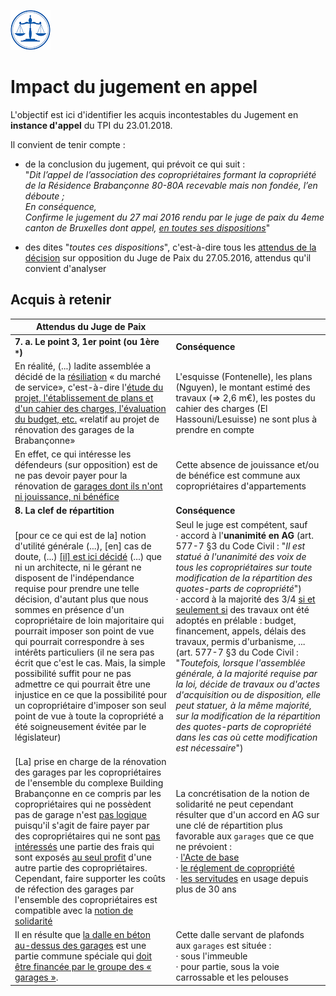 <link rel="stylesheet" href="normal4.css" type="text/css" />

![](icon_justice.png)

# Impact du jugement en appel

L'objectif est ici d'identifier les acquis incontestables du Jugement en **instance d'appel** du TPI du 23.01.2018.

Il convient de tenir compte :

* de la conclusion du jugement, qui prévoit ce qui suit :<br>"*Dit l’appel de l’association des copropriétaires formant la copropriété de la Résidence
Brabançonne 80-80A recevable mais non fondée, l’en déboute ;<br>
En conséquence,<br>Confirme le jugement du 27 mai 2016 rendu par le juge de paix du 4eme canton de
Bruxelles dont appel, <u>en toutes ses dispositions</u>*"

* des dites "*toutes ces dispositions*", c'est-à-dire tous les [attendus de la décision](JP_Bxl_20160527.pdf) sur opposition du Juge de Paix du 27.05.2016, attendus qu'il convient d'analyser

## Acquis à retenir

| Attendus du Juge de Paix | &nbsp; |
| --- | --- |
| **7. a. Le point 3, 1er point (ou 1ère `*`)** | **Conséquence** | 
| En réalité, (...) ladite assemblée a décidé de la <u>résiliation</u> « du marché de service», c'est-à-dire l'<u>étude du projet, l'établissement de plans et d'un cahier des charges, l'évaluation du budget, etc.</u> «relatif au projet de rénovation des garages de la Brabançonne» | L'esquisse (Fontenelle), les plans (Nguyen), le montant estimé des travaux (=&gt; 2,6 m&euro;), les postes du cahier des charges (El Hassouni/Lesuisse) ne sont plus à prendre en compte |
| En effet, ce qui intéresse les défendeurs (sur opposition) est de ne pas devoir payer pour la rénovation de <u>garages dont ils n'ont ni jouissance, ni bénéfice</u>  | Cette absence de jouissance et/ou de bénéfice est commune aux copropriétaires d'appartements |
| **8. La clef de répartition** | **Conséquence** | 
| [pour ce ce qui est de la] notion d'utilité générale (...), [en] cas de doute, (...) <u>[il] est ici décidé</u> (...) que ni un architecte, ni le gérant ne disposent de l'indépendance requise pour prendre une telle décision, d'autant plus que nous sommes en présence d'un copropriétaire de loin majoritaire qui pourrait imposer son point de vue qui pourrait correspondre à ses intérêts particuliers (il ne sera pas écrit que c'est le cas. Mais, la simple possibilité suffit pour ne pas admettre ce qui pourrait être une injustice en ce que la possibilité pour un copropriétaire d'imposer son seul point de vue à toute la copropriété a été soigneusement évitée par le législateur)   | Seul le juge est compétent, sauf<br>&middot; accord à l'**unanimité en AG** (art. 577-7 §3 du Code Civil : "*Il est statué à l'unanimité des voix de tous les copropriétaires sur toute modification de la répartition des quotes-parts de copropriété*")<br>&middot; accord à la majorité des 3/4 <u>si et seulement si</u> des travaux ont été adoptés en prélable : budget, financement, appels, délais des travaux, permis d'urbanisme, ... (art. 577-7 §3 du Code Civil : "*Toutefois, lorsque l'assemblée générale, à la majorité requise par la loi, décide de travaux ou d'actes d'acquisition ou de disposition, elle peut statuer, à la même majorité, sur la modification de la répartition des quotes-parts de copropriété dans les cas où cette modification est nécessaire*") |
| [La] prise en charge de la rénovation des garages par les copropriétaires de l'ensemble du complexe Building Brabançonne en ce compris par les copropriétaires qui ne possèdent pas de garage n'est <u>pas logique</u> puisqu'il s'agit de faire payer par des copropriétaires qui ne sont <u>pas intéressés</u> une partie des frais qui sont exposés <u>au seul profit</u> d'une autre partie des copropriétaires. Cependant, faire supporter les coûts de réfection des garages par l'ensemble des copropriétaires est compatible avec la <u>notion de solidarité</u>  | La concrétisation de la notion de solidarité ne peut cependant résulter que d'un accord en AG sur une clé de répartition plus favorable aux `garages` que ce que ne prévoient :<br>&middot; [l'Acte de base](acte_base.md)<br>&middot; [le réglement de copropriété](reglement_copropriete.md)<br>&middot; [les servitudes](servitude.md) en usage depuis plus de 30 ans |
|  Il en résulte que <u>la dalle en béton au-dessus des garages</u> est une partie commune spéciale qui <u>doit être financée par le groupe des « garages »</u>.  | Cette dalle servant de plafonds aux `garages` est située :<br>&middot; sous l'immeuble<br>&middot; pour partie, sous la voie carrossable et les pelouses |
